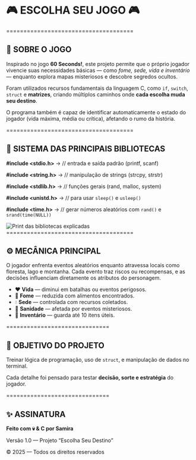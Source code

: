 # 🎮 ESCOLHA SEU JOGO 🎮



<div class="separator">=====================================</div>

<h2>📜 SOBRE O JOGO</h2>

<p>Inspirado no jogo <strong>60 Seconds!</strong>, este projeto permite que o próprio jogador vivencie suas necessidades básicas — como <em>fome, sede, vida e inventário</em> — enquanto explora mapas misteriosos e descobre segredos ocultos.</p>
<p>Foram utilizados recursos fundamentais da linguagem C, como <code>if</code>, <code>switch</code>, <code>struct</code> e <strong>matrizes</strong>, criando múltiplos caminhos onde <strong>cada escolha muda seu destino</strong>.</p>
<p>O programa também é capaz de identificar automaticamente o estado do jogador (vida máxima, média ou crítica), afetando o rumo da história.</p>

<div class="separator">=====================================</div>

<h2>🧩 SISTEMA DAS PRINCIPAIS BIBLIOTECAS</h2>

<p><strong>#include &lt;stdio.h&gt;</strong> → // entrada e saída padrão (printf, scanf)</p>
<p><strong>#include &lt;string.h&gt;</strong> → // manipulação de strings (strcpy, strstr)</p>
<p><strong>#include &lt;stdlib.h&gt;</strong> → // funções gerais (rand, malloc, system)</p>
<p><strong>#include &lt;unistd.h&gt;</strong> → // para usar <code>sleep()</code> e <code>usleep()</code></p>
<p><strong>#include &lt;time.h&gt;</strong> → // gerar números aleatórios com <code>rand()</code> e <code>srand(time(NULL))</code></p>


<img src="coloque_aqui_o_nome_da_imagem.png" alt="Print das bibliotecas explicadas">

<div class="separator">=====================================</div>

<h2>⚙️ MECÂNICA PRINCIPAL</h2>
<p>O jogador enfrenta eventos aleatórios enquanto atravessa locais como floresta, lago e montanha. Cada evento traz riscos ou recompensas, e as decisões influenciam diretamente os atributos do personagem.</p>
<ul>
    <li>❤️ <strong>Vida</strong> — diminui em batalhas ou eventos perigosos.</li>
    <li>🍖 <strong>Fome</strong> — reduzida com alimentos encontrados.</li>
    <li>💧 <strong>Sede</strong> — controlada com recursos coletados.</li>
    <li>🧠 <strong>Sanidade</strong> — afetada por eventos misteriosos.</li>
    <li>🎒 <strong>Inventário</strong> — guarda até 10 itens úteis.</li>
</ul>

<div class="separator">==============================</div>

<h2>🧠 OBJETIVO DO PROJETO</h2>
<p>Treinar lógica de programação, uso de <code>struct</code>, e manipulação de dados no terminal.</p>
<p>Cada detalhe foi pensado para testar <strong>decisão, sorte e estratégia</strong> do jogador.</p>

<div class="separator">==============================</div>

<h2>✨ ASSINATURA</h2>
<footer>
    <p><strong>Feito com 💀 & C por Samira</strong></p>
    <p>Versão 1.0 — Projeto “Escolha Seu Destino”</p>
    <p>© 2025 — Todos os direitos reservados</p>
</footer>

</body>
</html>
